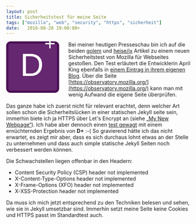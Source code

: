 ```yaml
---
layout: post
title: Sicherheitstest für meine Seite
tags: ["mozilla", "web", "security", "https", "sicherheit"]
date:   2016-08-28 19:00:00+
---
```


<span style="background-color: rgb(101, 39, 112);
border-color: rgb(74, 16, 84);
border-radius: 12px;
border-style: solid;
border-width: 6px;
color: rgb(255, 255, 255);
display: inline-block;
font-family: Arial,Helvetica,sans-serif;
height: 128px;
line-height: 116px;
padding-right: 4px;
text-align: center;
width: 128px;
float: left; margin-right: 25px">
    <span style="font-size: 88px">D</span>
    <sup style="float: right;font-size: 52px;line-height: 0px;top: 32px;vertical-align: baseline">+</sup>
</span>

Bei meiner heutigen Presseschau bin ich auf die beiden [golem](http://www.golem.de/news/observatory-mozilla-bietet-sicherheitscheck-fuer-websites-1608-122923.html) und [heise/ix](http://www.heise.de/ix/meldung/Mozilla-bringt-kostenlosen-Sicherheitstest-fuer-Websites-3306197.html) Artikel zu einem neuen Sicherheitstest von Mozilla für Webseites gestoßen.
Den Test erläutert die Entwicklerin April King ebenfalls in [einem Eintrag in ihrem eigenen Blog](https://pokeinthe.io/2016/08/25/observatory-by-mozilla-a-new-tool/).
Über die Seite [https://observatory.mozilla.org/](https://observatory.mozilla.org/) kann man mit wenig Aufwand die eigene Seite überprüfen.

Das ganze habe ich zuerst nicht für relevant erachtet, denn welcher Art sollen schon die Sicherheitslücken in einer statischen Jekyll seite sein, immerhin biete ich ja HTTPS über Let's Encrypt an (siehe [„My New Webpage“](2016-02-21-new_webpage)).
Ich habe aber dennoch einen [test gewagt](https://observatory.mozilla.org/analyze.html?host=natanael.arndt.xyz) mit einem ernüchternden Ergebnis von **D+** :-(
So gravierend hätte ich das nicht erwartet, es zeigt mir aber, dass es sich durchaus lohnt etwas an der Stelle zu unternehmen und dass auch simple statische Jekyll Seiten noch verbessert werden können.

Die Schwachstellen liegen offenbar in den Headern:

* Content Security Policy (CSP) header not implemented
* X-Content-Type-Options header not implemented
* X-Frame-Options (XFO) header not implemented
* X-XSS-Protection header not implemented

Da muss ich mich jetzt entsprechend zu den Techniken belesen und sehen, wie sie in Jekyll umsetzbar sind.
Immerhin setzt meine Seite keine Cookies und HTTPS passt im Standardtest auch.
